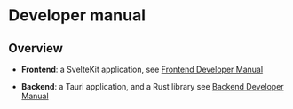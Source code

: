 # Developer manual

## Overview

- **Frontend**: a SvelteKit application, see [Frontend Developer Manual][fdm]
- **Backend**: a Tauri application, and a Rust library see [Backend Developer Manual][bdm]

  [fdm]: frontend.md
  [bdm]: backend.md
